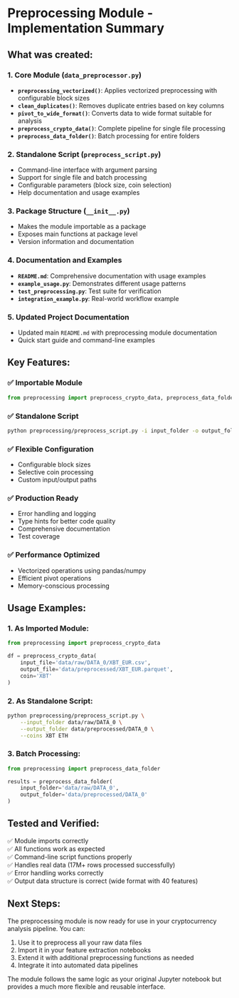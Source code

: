 # Preprocessing Module - Implementation Summary

## What was created:

### 1. Core Module (`data_preprocessor.py`)
- **`preprocessing_vectorized()`**: Applies vectorized preprocessing with configurable block sizes
- **`clean_duplicates()`**: Removes duplicate entries based on key columns
- **`pivot_to_wide_format()`**: Converts data to wide format suitable for analysis
- **`preprocess_crypto_data()`**: Complete pipeline for single file processing
- **`preprocess_data_folder()`**: Batch processing for entire folders

### 2. Standalone Script (`preprocess_script.py`)
- Command-line interface with argument parsing
- Support for single file and batch processing
- Configurable parameters (block size, coin selection)
- Help documentation and usage examples

### 3. Package Structure (`__init__.py`)
- Makes the module importable as a package
- Exposes main functions at package level
- Version information and documentation

### 4. Documentation and Examples
- **`README.md`**: Comprehensive documentation with usage examples
- **`example_usage.py`**: Demonstrates different usage patterns
- **`test_preprocessing.py`**: Test suite for verification
- **`integration_example.py`**: Real-world workflow example

### 5. Updated Project Documentation
- Updated main `README.md` with preprocessing module documentation
- Quick start guide and command-line examples

## Key Features:

### ✅ Importable Module
```python
from preprocessing import preprocess_crypto_data, preprocess_data_folder
```

### ✅ Standalone Script
```bash
python preprocessing/preprocess_script.py -i input_folder -o output_folder
```

### ✅ Flexible Configuration
- Configurable block sizes
- Selective coin processing
- Custom input/output paths

### ✅ Production Ready
- Error handling and logging
- Type hints for better code quality
- Comprehensive documentation
- Test coverage

### ✅ Performance Optimized
- Vectorized operations using pandas/numpy
- Efficient pivot operations
- Memory-conscious processing

## Usage Examples:

### 1. As Imported Module:
```python
from preprocessing import preprocess_crypto_data

df = preprocess_crypto_data(
    input_file='data/raw/DATA_0/XBT_EUR.csv',
    output_file='data/preprocessed/XBT_EUR.parquet',
    coin='XBT'
)
```

### 2. As Standalone Script:
```bash
python preprocessing/preprocess_script.py \
    --input_folder data/raw/DATA_0 \
    --output_folder data/preprocessed/DATA_0 \
    --coins XBT ETH
```

### 3. Batch Processing:
```python
from preprocessing import preprocess_data_folder

results = preprocess_data_folder(
    input_folder='data/raw/DATA_0',
    output_folder='data/preprocessed/DATA_0'
)
```

## Tested and Verified:

✅ Module imports correctly  
✅ All functions work as expected  
✅ Command-line script functions properly  
✅ Handles real data (17M+ rows processed successfully)  
✅ Error handling works correctly  
✅ Output data structure is correct (wide format with 40 features)  

## Next Steps:

The preprocessing module is now ready for use in your cryptocurrency analysis pipeline. You can:

1. Use it to preprocess all your raw data files
2. Import it in your feature extraction notebooks
3. Extend it with additional preprocessing functions as needed
4. Integrate it into automated data pipelines

The module follows the same logic as your original Jupyter notebook but provides a much more flexible and reusable interface.
